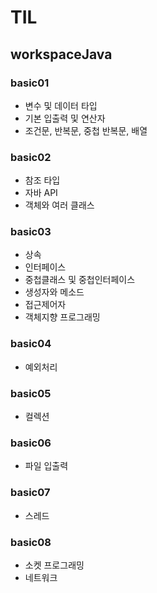 # TIL

## workspaceJava

### basic01

- 변수 및 데이터 타입
- 기본 입출력 및 연산자
- 조건문, 반복문, 중첩 반복문, 배열

### basic02

- 참조 타입
- 자바 API
- 객체와 여러 클래스

### basic03

- 상속
- 인터페이스
- 중첩클래스 및 중첩인터페이스
- 생성자와 메소드
- 접근제어자
- 객체지향 프로그래밍

### basic04

- 예외처리

### basic05

- 컬렉션

### basic06

- 파일 입출력

### basic07

- 스레드

### basic08

- 소켓 프로그래밍
- 네트워크
